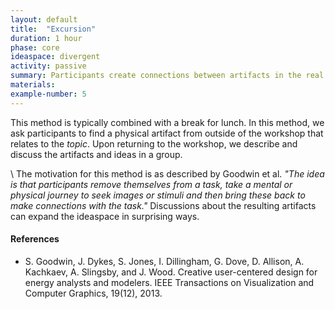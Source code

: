 ```yaml
---
layout: default
title:  "Excursion"
duration: 1 hour
phase: core
ideaspace: divergent
activity: passive
summary: Participants create connections between artifacts in the real world and ideas in the workshop (usually during a lunch break).
materials:
example-number: 5
---
```

This method is typically combined with a break for lunch. In this method, we ask participants to find a physical artifact from outside of the workshop that relates to the _topic_. Upon returning to the workshop, we describe and discuss the artifacts and ideas in a group.

\\
The motivation for this method is as described by Goodwin et al. _"The idea is that participants remove themselves from a task, take a mental or physical journey to seek images or stimuli and then bring these back to make connections with the task."_ Discussions about the resulting artifacts can expand the ideaspace in surprising ways.

#### References
- S. Goodwin, J. Dykes, S. Jones, I. Dillingham, G. Dove, D. Allison, A. Kachkaev, A. Slingsby, and J. Wood. Creative user-centered design for energy analysts and modelers. IEEE Transactions on Visualization and Computer Graphics, 19(12), 2013.
